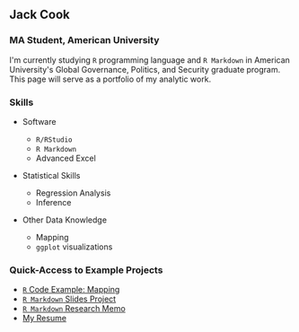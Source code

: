 ## Jack Cook
### MA Student, American University

I'm currently studying `R` programming language and `R Markdown` in American University's Global Governance, Politics, and Security graduate program. This page will serve as a portfolio of my analytic work.

### Skills


- Software
  - `R/RStudio`
  - `R Markdown`
  - Advanced Excel
  
  
- Statistical Skills
  - Regression Analysis
  - Inference
  
  
- Other Data Knowledge
  - Mapping 
  - `ggplot` visualizations


### Quick-Access to Example Projects
- [`R` Code Example: Mapping](https://jcook125.github.io/R-Code-Example/)
- [`R Markdown` Slides Project](https://jcook125.github.io/Slide-Deck-Rmd/#1)
- [`R Markdown` Research Memo](https://jcook125.github.io/Rmd-Memo-Example/)
- [My Resume](https://github.com/jcook125/Resume/blob/acba42d23424f97bd981a2f949e864a26c800643/Cook_DataAnalyst_Resume_05.23.pdf)

